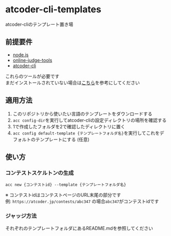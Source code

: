 # atcoder-cli-templates

atcoder-cliのテンプレート置き場

## 前提要件

- [node.js](https://nodejs.org/)
- [online-judge-tools](https://github.com/kmyk/online-judge-tools)
- [atcoder-cli](https://github.com/Tatamo/atcoder-cli)

これらのツールが必要です  
まだインストールされていない場合は[こちら](https://qiita.com/Adaachill/items/3d4ddad56c5c2cc372cd)を参考にしてください

## 適用方法

1. このリポジトリから使いたい言語のテンプレートをダウンロードする
2. `acc config-dir`を実行してatcoder-cliの設定ディレクトリの場所を確認する
3. 1で作成したフォルダを2で確認したディレクトリに置く
4. `acc config default-template {テンプレートフォルダ名}`を実行してこれをデフォルトのテンプレートにする (任意)

## 使い方

### コンテストスケルトンの生成
`acc new {コンテストid} --template {テンプレートフォルダ名}`

※ コンテストidはコンテストページのURL末尾の部分です  
   例: `https://atcoder.jp/contests/abc347` の場合`abc347`がコンテストidです

### ジャッジ方法
それぞれのテンプレートフォルダにあるREADME.mdを参照してください